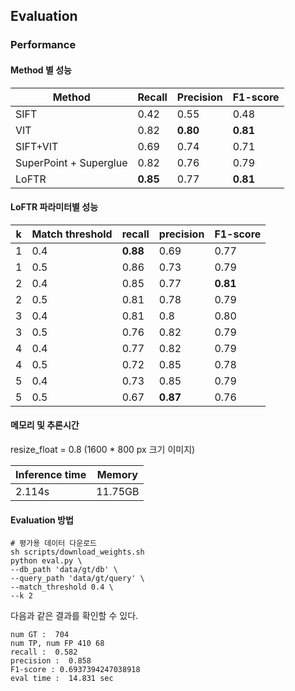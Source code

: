 ## Evaluation

### Performance
#### Method 별 성능
|Method| Recall   | Precision | F1-score |
|------|----------|-----------|----------|
|SIFT| 0.42     | 0.55      | 0.48     |
|VIT| 0.82     | **0.80**  | **0.81**     |
|SIFT+VIT| 0.69     | 0.74      | 0.71     |
|SuperPoint + Superglue| 0.82     | 0.76      | 0.79     |
|LoFTR| **0.85** | 0.77      | **0.81** |


#### LoFTR 파라미터별 성능

| k   | Match threshold | recall   | precision | F1-score |
|-----|-----------------|----------|-----------|----------|
| 1   | 0.4             | **0.88** | 0.69      | 0.77     |
| 1   | 0.5             | 0.86     | 0.73      | 0.79     |
| 2   | 0.4             | 0.85     | 0.77      | **0.81** |
| 2   | 0.5             | 0.81     | 0.78      | 0.79     |
| 3   | 0.4             | 0.81     | 0.8       | 0.80     |
| 3   | 0.5             | 0.76     | 0.82      | 0.79     |
| 4   | 0.4             | 0.77     | 0.82      | 0.79     |
| 4   | 0.5             | 0.72     | 0.85      | 0.78     |
| 5   | 0.4             | 0.73     | 0.85      | 0.79     |
| 5   | 0.5             | 0.67     | **0.87**  | 0.76     |

#### 메모리 및 추론시간

resize_float = 0.8 (1600 * 800 px 크기 이미지)

| Inference time | Memory  |
|----------------|---------|
| 2.114s         | 11.75GB |

#### Evaluation 방법
```shell
# 평가용 데이터 다운로드
sh scripts/download_weights.sh
python eval.py \
--db_path 'data/gt/db' \
--query_path 'data/gt/query' \
--match_threshold 0.4 \
--k 2
```
다음과 같은 결과를 확인할 수 있다.

```shell
num GT :  704
num TP, num FP 410 68
recall :  0.582
precision :  0.858
F1-score : 0.6937394247038918
eval time :  14.831 sec
```